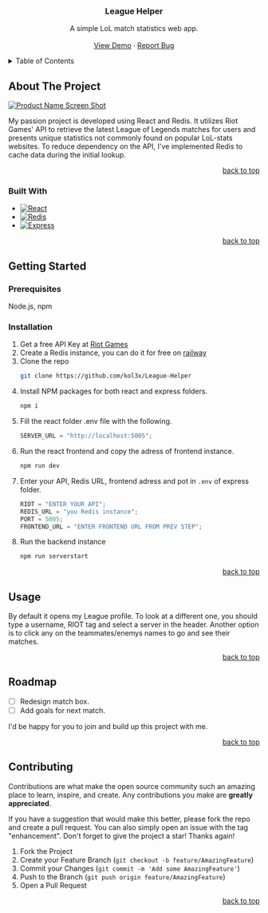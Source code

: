 <a name="readme-top"></a>

<div align="center">

  <h3 align="center">League Helper</h3>

  <p align="center">
    A simple LoL match statistics web app.
    <br />
    <br />
    <a href="https://moonlit-kleicha-cc0648.netlify.app/">View Demo</a>
    ·
    <a href="https://github.com/kol3x/League-Helper/issues">Report Bug</a>
  </p>
</div>

<!-- TABLE OF CONTENTS -->
<details>
  <summary>Table of Contents</summary>
  <ol>
    <li>
      <a href="#about-the-project">About The Project</a>
      <ul>
        <li><a href="#built-with">Built With</a></li>
      </ul>
    </li>
    <li>
      <a href="#getting-started">Getting Started</a>
      <ul>
        <li><a href="#prerequisites">Prerequisites</a></li>
        <li><a href="#installation">Installation</a></li>
      </ul>
    </li>
    <li><a href="#usage">Usage</a></li>
    <li><a href="#roadmap">Roadmap</a></li>
    <li><a href="#contributing">Contributing</a></li>
  </ol>
</details>

<!-- ABOUT THE PROJECT -->

## About The Project

[![Product Name Screen Shot][product-screenshot]](https://moonlit-kleicha-cc0648.netlify.app)

My passion project is developed using React and Redis. It utilizes Riot Games' API to retrieve the latest League of Legends matches for users and presents unique statistics not commonly found on popular LoL-stats websites. To reduce dependency on the API, I've implemented Redis to cache data during the initial lookup.

<p align="right"><a href="#readme-top">back to top</a></p>

### Built With

- [![React][React.js]][React-url]
- [![Redis][Redis.io]][Redis-url]
- [![Express][Expressjs.com]][Express-url]

<p align="right"><a href="#readme-top">back to top</a></p>

<!-- GETTING STARTED -->

## Getting Started

### Prerequisites

Node.js, npm

### Installation

1. Get a free API Key at [Riot Games](https://developer.riotgames.com/)
2. Create a Redis instance, you can do it for free on [railway](https://railway.app/)
3. Clone the repo
   ```sh
   git clone https://github.com/kol3x/League-Helper
   ```
4. Install NPM packages for both react and express folders.
   ```sh
   npm i
   ```
5. Fill the react folder .env file with the following.
   ```js
   SERVER_URL = "http://localhost:5005";
   ```
6. Run the react frontend and copy the adress of frontend instance.
   ```sh
   npm run dev
   ```
7. Enter your API, Redis URL, frontend adress and pot in `.env` of express folder.
   ```js
   RIOT = "ENTER YOUR API";
   REDIS_URL = "you Redis instance";
   PORT = 5005;
   FRONTEND_URL = "ENTER FRONTEND URL FROM PREV STEP";
   ```
8. Run the backend instance
   ```sh
   npm run serverstart
   ```

<p align="right"><a href="#readme-top">back to top</a></p>

<!-- USAGE EXAMPLES -->

## Usage

By default it opens my League profile. To look at a different one, you should type a username, RIOT tag and select a server in the header.
Another option is to click any on the teammates/enemys names to go and see their matches.

<p align="right"><a href="#readme-top">back to top</a></p>

<!-- ROADMAP -->

## Roadmap

- [ ] Redesign match box.
- [ ] Add goals for next match.

I'd be happy for you to join and build up this project with me.

<p align="right"><a href="#readme-top">back to top</a></p>

<!-- CONTRIBUTING -->

## Contributing

Contributions are what make the open source community such an amazing place to learn, inspire, and create. Any contributions you make are **greatly appreciated**.

If you have a suggestion that would make this better, please fork the repo and create a pull request. You can also simply open an issue with the tag "enhancement".
Don't forget to give the project a star! Thanks again!

1. Fork the Project
2. Create your Feature Branch (`git checkout -b feature/AmazingFeature`)
3. Commit your Changes (`git commit -m 'Add some AmazingFeature'`)
4. Push to the Branch (`git push origin feature/AmazingFeature`)
5. Open a Pull Request

<p align="right"><a href="#readme-top">back to top</a></p>

<!-- MARKDOWN LINKS & IMAGES -->
<!-- https://www.markdownguide.org/basic-syntax/#reference-style-links -->

[linkedin-shield]: https://img.shields.io/badge/-LinkedIn-black.svg?style=for-the-badge&logo=linkedin&colorB=555
[linkedin-url]: https://www.linkedin.com/in/nikolai-shcherbinin/
[product-screenshot]: https://zingy-griffin-616d20.netlify.app/assets/project-2-qjyXX4Fo.png
[React.js]: https://img.shields.io/badge/React-20232A?style=for-the-badge&logo=react&logoColor=61DAFB
[React-url]: https://reactjs.org/
[Redis.io]: https://img.shields.io/badge/redis-%23DD0031.svg?style=for-the-badge&logo=redis&logoColor=white
[Redis-url]: https://redis.io/
[Expressjs.com]: https://img.shields.io/badge/express.js-%23404d59.svg?style=for-the-badge&logo=react&logoColor=61DAFB
[Express-url]: https://expressjs.com/

